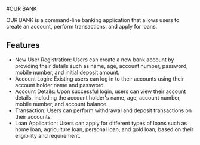 #OUR BANK

OUR BANK is a command-line banking application that allows users to create an account, perform transactions, and apply for loans.

## Features

- New User Registration: Users can create a new bank account by providing their details such as name, age, account number, password, mobile number, and initial deposit amount.
- Account Login: Existing users can log in to their accounts using their account holder name and password.
- Account Details: Upon successful login, users can view their account details, including the account holder's name, age, account number, mobile number, and account balance.
- Transaction: Users can perform withdrawal and deposit transactions on their accounts.
- Loan Application: Users can apply for different types of loans such as home loan, agriculture loan, personal loan, and gold loan, based on their eligibility and requirement.
